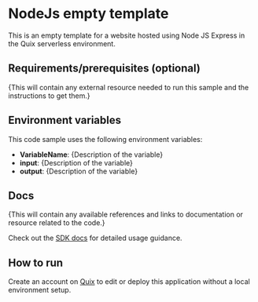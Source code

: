 # NodeJs empty template

This is an empty template for a website hosted using Node JS Express in the Quix serverless environment.

## Requirements/prerequisites (optional)

{This will contain any external resource needed to run this sample and the instructions to get them.}

## Environment variables

This code sample uses the following environment variables:

- **VariableName**: {Description of the variable}
- **input**: {Description of the variable}
- **output**: {Description of the variable}

## Docs
{This will contain any available references and links to documentation or resource related to the code.}

Check out the [SDK docs](https://quix.io/docs/sdk/introduction.html) for detailed usage guidance.

## How to run
Create an account on [Quix](https://portal.platform.quix.ai/self-sign-up?xlink=github) to edit or deploy this application without a local environment setup.